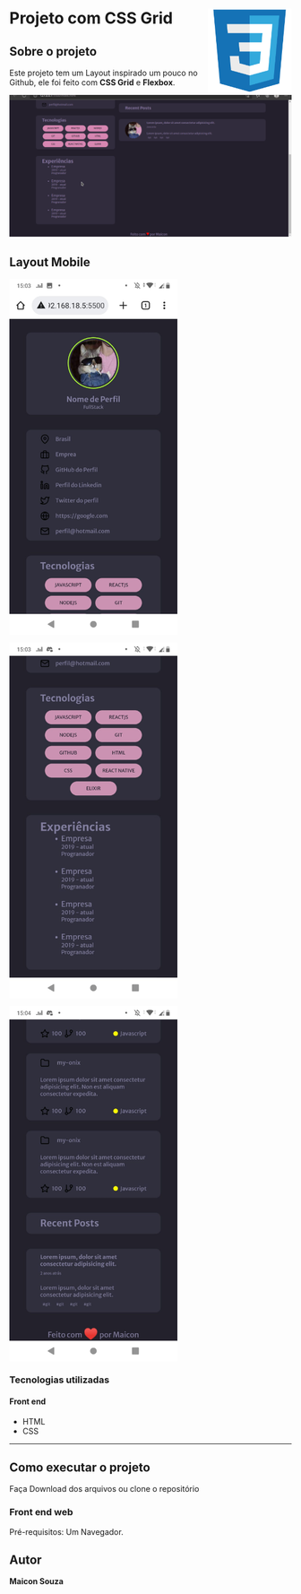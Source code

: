 <h1>
	Projeto com CSS Grid
	<img 
		align="right"
		width="150"
        src="https://raw.githubusercontent.com/devicons/devicon/master/icons/css3/css3-original.svg" 
	/>
</h1>

<h2>Sobre o projeto</h2>

<p>
    Este projeto tem um Layout inspirado um pouco no Github, ele foi feito com <strong>CSS Grid</strong> e <strong>Flexbox</strong>.
</p>

<img 
    src="https://raw.githubusercontent.com/maiconDeSouza/assets/master/portfolio/rodando.gif"
/>

<h2>Layout Mobile</h2>
<img
    align="center"
    width="300"
    src="https://raw.githubusercontent.com/maiconDeSouza/assets/master/portfolio/mobile1.jpeg"
/>


<img 
    align="center"
    width="300"
    src="https://raw.githubusercontent.com/maiconDeSouza/assets/master/portfolio/mobile2.jpeg"
/>

<img 
    align="center"
    width="300"
    src="https://raw.githubusercontent.com/maiconDeSouza/assets/master/portfolio/mobile3.jpeg"
/>

<h3>Tecnologias utilizadas</h3>

<h4>Front end</h4>
<ul>
	<li>HTML</li>
	<li>CSS</li>
</ul>
<hr>
<h2>Como executar o projeto</h2>
<p>
    Faça Download dos arquivos ou clone o repositório
</p>
<h3>Front end web</h3>
<p>Pré-requisitos: Um Navegador.</p>



<h2>Autor</h2>
<strong>Maicon Souza</strong>